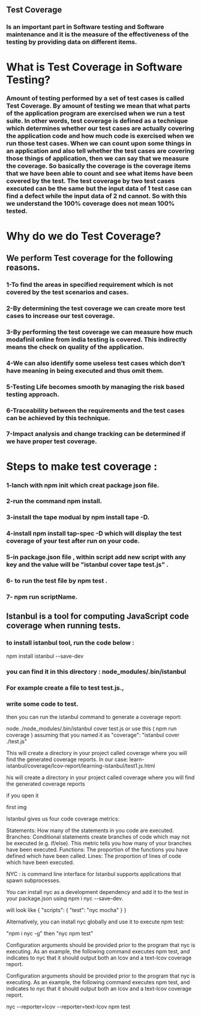 ## Test Coverage 
### Is an important part in Software testing and Software maintenance and it is the measure of the effectiveness of the testing by providing data on different items.

 # What is Test Coverage in Software Testing?

### Amount of testing performed by a set of test cases is called Test Coverage. By amount of testing we mean that what parts of the application program are exercised when we run a test suite. In other words, test coverage is defined as a technique which determines whether our test cases are actually covering the application code and how much code is exercised when we run those test cases. When we can count upon some things in an application and also tell whether the test cases are covering those things of application, then we can say that we measure the coverage. So basically the coverage is the coverage items that we have been able to count and see what items have been covered by the test. The test coverage by two test cases executed can be the same but the input data of 1 test case can find a defect while the input data of 2 nd cannot. So with this we understand the 100% coverage does not mean 100% tested.


# Why do we do Test Coverage?
## We perform Test coverage for the following reasons.

### 1-To find the areas in specified requirement which is not covered by the test scenarios and cases.
### 2-By determining the test coverage we can create more test cases to increase our test coverage.
### 3-By performing the test coverage we can measure how much modafinil online from india testing is covered. This indirectly means the check on quality of the application.
### 4-We can also identify some useless test cases which don’t have meaning in being executed and thus omit them.
###  5-Testing Life becomes smooth by managing the risk based testing approach.
### 6-Traceability between the requirements and the test cases can be achieved by this technique.
### 7-Impact analysis and change tracking can be determined if we have proper test coverage.


# Steps to make test coverage :
### 1-lanch with npm init which creat package json file.
### 2-run the command npm install.
### 3-install the tape modual by npm install tape -D.
### 4-install npm install tap-spec -D which will display the test coverage of your test after run on your code.
### 5-in package.json file , within script add new script with any key and the value will be "istanbul cover tape test.js" .
### 6- to run the test file by npm test .
 ### 7- npm run scriptName.

## Istanbul is a tool for computing JavaScript code coverage when running tests.

 ### to install istanbul tool, run the code below :

npm install istanbul --save-dev

 ### you can find it in this directory : node_modules/.bin/istanbul

### For example create a file to test test.js.,
### write some code to test.

then you can run the istanbul command to generate a coverage report:

node ./node_modules/.bin/istanbul cover test.js or use this ( npm run coverage )
assuming that you named it as "coverage": "istanbul cover ./test.js"

This will create a directory in your project called coverage where you will find the generated coverage reports. In our case: learn-istanbul/coverage/lcov-report/learning-istanbul/test1.js.html

his will create a directory in your project called coverage where you will find the generated coverage reports

if you open it

first img

Istanbul gives us four code coverage metrics:

Statements: How many of the statements in you code are executed.
Branches: Conditional statements create branches of code which may not be executed (e.g. if/else). This metric tells you how many of your branches have been executed.
Functions: The proportion of the functions you have defined which have been called.
Lines: The proportion of lines of code which have been executed.

NYC : is command line interface for Istanbul supports applications that spawn subprocesses.

You can install nyc as a development dependency and add it to the test in your package.json using npm i nyc --save-dev.

will look like
{
"scripts": {
"test": "nyc mocha"
}
}

Alternatively, you can install nyc globally and use it to execute npm test:

"npm i nyc -g" then "nyc npm test"

Configuration arguments should be provided prior to the program that nyc is executing. As an example, the following command executes npm test, and indicates to nyc that it should output both an lcov and a text-lcov coverage report.

Configuration arguments should be provided prior to the program that nyc is executing. As an example, the following command executes npm test, and indicates to nyc that it should output both an lcov and a text-lcov coverage report.

nyc --reporter=lcov --reporter=text-lcov npm test
 

